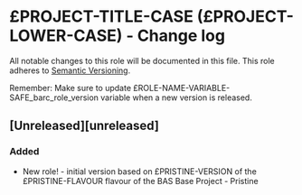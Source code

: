 # £PROJECT-TITLE-CASE (£PROJECT-LOWER-CASE) - Change log
 
All notable changes to this role will be documented in this file.
This role adheres to [Semantic Versioning](http://semver.org/spec/v2.0.0.html).
 
Remember: Make sure to update £ROLE-NAME-VARIABLE-SAFE_barc_role_version variable when a new version is released.
 
## [Unreleased][unreleased]
 
### Added
 
* New role! - initial version based on £PRISTINE-VERSION of the £PRISTINE-FLAVOUR flavour of the BAS Base Project - Pristine
